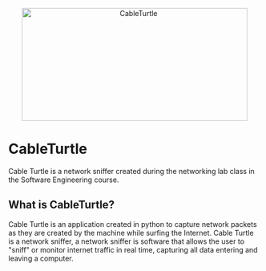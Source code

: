 <p align="center">
  <img width="450" height="225" alt="CableTurtle" src="../CableTurtle/README/Images/CableTurtleLogo.jpg">
</p>



# CableTurtle
Cable Turtle is a network sniffer created during the networking lab class in the Software Engineering course.



## What is CableTurtle?
Cable Turtle is an application created in python to capture network packets as they are created by the machine while surfing the Internet. Cable Turtle is a network sniffer, a network sniffer is software that allows the user to "sniff" or monitor internet traffic in real time, capturing all data entering and leaving a computer.